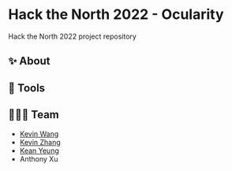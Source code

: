 # Hack the North 2022 - Ocularity
Hack the North 2022 project repository

## ✨ About

## 🔨 Tools

## 👨‍👦‍👦 Team
* [Kevin Wang](https://github.com/ViridianCitrus)
* [Kevin Zhang](https://github.com/kevinzhangTT)
* [Kean Yeung](https://github.com/keanyeung)
* Anthony Xu
